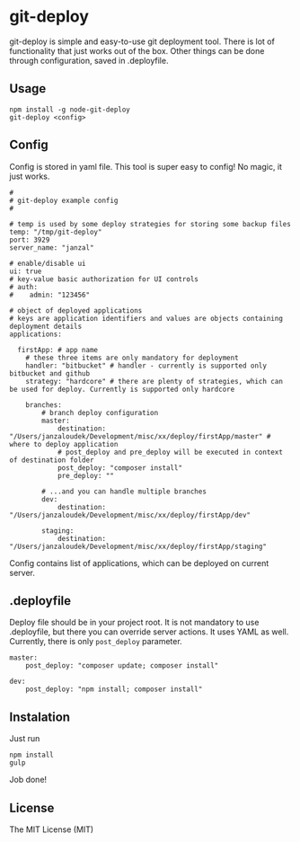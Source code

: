 git-deploy
==========

git-deploy is simple and easy-to-use git deployment tool. There is lot of functionality that just works out of the box. Other things can be done through configuration, saved in .deployfile.

Usage
-----

	npm install -g node-git-deploy
	git-deploy <config>
	
Config
------

Config is stored in yaml file. This tool is super easy to config! No magic, it just works.

	#
	# git-deploy example config
	#
	
	# temp is used by some deploy strategies for storing some backup files
	temp: "/tmp/git-deploy"
	port: 3929
	server_name: "janzal"
	
	# enable/disable ui
	ui: true
	# key-value basic authorization for UI controls
	# auth:
	#    admin: "123456"
	
	# object of deployed applications
	# keys are application identifiers and values are objects containing deployment details
	applications:
	
	  firstApp: # app name
	    # these three items are only mandatory for deployment
	    handler: "bitbucket" # handler - currently is supported only bitbucket and github
	    strategy: "hardcore" # there are plenty of strategies, which can be used for deploy. Currently is supported only hardcore
	
	    branches:
	        # branch deploy configuration
	        master:
	            destination: "/Users/janzaloudek/Development/misc/xx/deploy/firstApp/master" # where to deploy application
	            # post_deploy and pre_deploy will be executed in context of destination folder
	            post_deploy: "composer install"
	            pre_deploy: ""
	
	        # ...and you can handle multiple branches
	        dev:
	            destination: "/Users/janzaloudek/Development/misc/xx/deploy/firstApp/dev"
	
	        staging:
	            destination: "/Users/janzaloudek/Development/misc/xx/deploy/firstApp/staging"
	
	



	
Config contains list of applications, which can be deployed on current server.

.deployfile
-----------
Deploy file should be in your project root. It is not mandatory to use .deployfile, but there you can override server actions. It uses YAML as well. Currently, there is only `post_deploy` parameter.

	master:
		post_deploy: "composer update; composer install"
	
	dev:
		post_deploy: "npm install; composer install"
	

Instalation
-----------
Just run

	npm install		
	gulp

Job done!

License
-------
The MIT License (MIT)